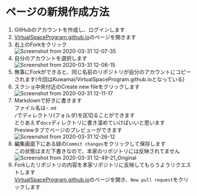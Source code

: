 # ページの新規作成方法

1. GitHubのアカウントを作成し、ログインします  
1. [VirtualSpaceProgram.github.io](https://github.com/VirtualSpaceProgram/VirtualSpaceProgram.github.io)のページを開きます  
1. 右上のForkをクリック  
![Screenshot from 2020-03-31 12-07-35](https://user-images.githubusercontent.com/15693656/77983285-8fc3c480-7349-11ea-8c43-8824229330d9.png)  
1. 自分のアカウントを選択します  
![Screenshot from 2020-03-31 12-08-15](https://user-images.githubusercontent.com/15693656/77983380-da454100-7349-11ea-9ce4-ceeec39df22d.png)  
1. 無事にForkができると、同じ名前のリポジトリが自分のアカウントにコピーされます(今回はKuwamai/VirtualSpaceProgram.github.ioとなっている)  
1. スクショ中央付近のCreate new fileをクリックします
![Screenshot from 2020-03-31 12-11-17](https://user-images.githubusercontent.com/15693656/77983449-0791ef00-734a-11ea-8a1a-c7a1fcfaec04.png)  
1. Markdownで好きに書きます  
  ファイル名は`~.md`  
  `/`でディレクトリ(フォルダ)を区切ることができます  
  とりあえず`docs`ディレクトリに書き溜めていけばいいと思います  
  Previewタブでページのプレビューができます  
![Screenshot from 2020-03-31 12-26-12](https://user-images.githubusercontent.com/15693656/77983797-db2aa280-734a-11ea-8bd6-1421dd12808a.png)  
1. 編集画面下にある緑の`Commit changes`をクリックして保存します  
  この状態はまだ下書きなので、本家のリポジトリには反映されてません  
![Screenshot from 2020-03-31 12-49-21_Original](https://user-images.githubusercontent.com/15693656/77985259-ec75ae00-734e-11ea-98b4-5fd747555c96.jpg)  
1. Forkしたリポジトリの内容を本家リポジトリに反映してもらうようリクエストします  
  [VirtualSpaceProgram.github.io](https://github.com/VirtualSpaceProgram/VirtualSpaceProgram.github.io)のページを開き、`New pull request`をクリックします  
